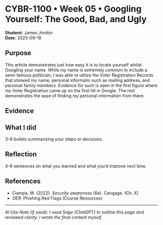 # CYBR-1100 • Week 05 • Googling Yourself: The Good, Bad, and Ugly
 
**Student:** James Jordon  
**Date:** 2025-09-18
 
## Purpose
This article demonstrates just how easy it is to locate yourself whilst Googling your name. While my name is extremely common to include a semi-famous politician, I was able to utilize the Voter Registration Records that showed my name, personal informatio such as mailing address, and personal family members. Evidence for such is seen in the first figure where my Voter Registration came up on the first hit in Google. The rest demonstrates the ease of finding my personal information from there. 
 
## Evidence

 
## What I did
3–6 bullets summarizing your steps or decisions.
 
## Reflection
4–6 sentences on what you learned and what you’d improve next time.
 
## References
- Ciampa, M. (2022). *Security awareness* (6e). Cengage. (Ch. X)  
- OER: Phishing Red Flags (Course Resources)
 
---
*AI Use Note (if used): I used Sage (ChatGPT) to outline this page and reviewed clarity. I wrote the final content myself.*
